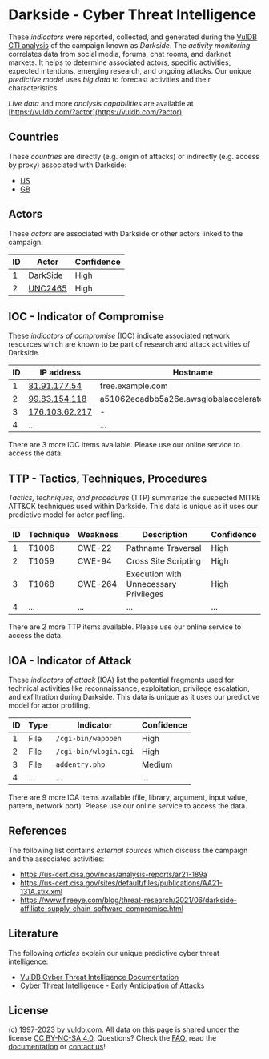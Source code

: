 # Darkside - Cyber Threat Intelligence

These _indicators_ were reported, collected, and generated during the [VulDB CTI analysis](https://vuldb.com/?kb.cti) of the campaign known as _Darkside_. The _activity monitoring_ correlates data from social media, forums, chat rooms, and darknet markets. It helps to determine associated actors, specific activities, expected intentions, emerging research, and ongoing attacks. Our unique _predictive model_ uses _big data_ to forecast activities and their characteristics.

_Live data_ and more _analysis capabilities_ are available at [https://vuldb.com/?actor](https://vuldb.com/?actor)

## Countries

These _countries_ are directly (e.g. origin of attacks) or indirectly (e.g. access by proxy) associated with Darkside:

* [US](https://vuldb.com/?country.us)
* [GB](https://vuldb.com/?country.gb)

## Actors

These _actors_ are associated with Darkside or other actors linked to the campaign.

ID | Actor | Confidence
-- | ----- | ----------
1 | [DarkSide](https://vuldb.com/?actor.darkside) | High
2 | [UNC2465](https://vuldb.com/?actor.unc2465) | High

## IOC - Indicator of Compromise

These _indicators of compromise_ (IOC) indicate associated network resources which are known to be part of research and attack activities of Darkside.

ID | IP address | Hostname | Actor | Confidence
-- | ---------- | -------- | ----- | ----------
1 | [81.91.177.54](https://vuldb.com/?ip.81.91.177.54) | free.example.com | [UNC2465](https://vuldb.com/?actor.unc2465) | High
2 | [99.83.154.118](https://vuldb.com/?ip.99.83.154.118) | a51062ecadbb5a26e.awsglobalaccelerator.com | [DarkSide](https://vuldb.com/?actor.darkside) | High
3 | [176.103.62.217](https://vuldb.com/?ip.176.103.62.217) | - | [DarkSide](https://vuldb.com/?actor.darkside) | High
4 | ... | ... | ... | ...

There are 3 more IOC items available. Please use our online service to access the data.

## TTP - Tactics, Techniques, Procedures

_Tactics, techniques, and procedures_ (TTP) summarize the suspected MITRE ATT&CK techniques used within Darkside. This data is unique as it uses our predictive model for actor profiling.

ID | Technique | Weakness | Description | Confidence
-- | --------- | -------- | ----------- | ----------
1 | T1006 | CWE-22 | Pathname Traversal | High
2 | T1059 | CWE-94 | Cross Site Scripting | High
3 | T1068 | CWE-264 | Execution with Unnecessary Privileges | High
4 | ... | ... | ... | ...

There are 2 more TTP items available. Please use our online service to access the data.

## IOA - Indicator of Attack

These _indicators of attack_ (IOA) list the potential fragments used for technical activities like reconnaissance, exploitation, privilege escalation, and exfiltration during Darkside. This data is unique as it uses our predictive model for actor profiling.

ID | Type | Indicator | Confidence
-- | ---- | --------- | ----------
1 | File | `/cgi-bin/wapopen` | High
2 | File | `/cgi-bin/wlogin.cgi` | High
3 | File | `addentry.php` | Medium
4 | ... | ... | ...

There are 9 more IOA items available (file, library, argument, input value, pattern, network port). Please use our online service to access the data.

## References

The following list contains _external sources_ which discuss the campaign and the associated activities:

* https://us-cert.cisa.gov/ncas/analysis-reports/ar21-189a
* https://us-cert.cisa.gov/sites/default/files/publications/AA21-131A.stix.xml
* https://www.fireeye.com/blog/threat-research/2021/06/darkside-affiliate-supply-chain-software-compromise.html

## Literature

The following _articles_ explain our unique predictive cyber threat intelligence:

* [VulDB Cyber Threat Intelligence Documentation](https://vuldb.com/?kb.cti)
* [Cyber Threat Intelligence - Early Anticipation of Attacks](https://www.scip.ch/en/?labs.20201022)

## License

(c) [1997-2023](https://vuldb.com/?kb.changelog) by [vuldb.com](https://vuldb.com/?kb.about). All data on this page is shared under the license [CC BY-NC-SA 4.0](https://creativecommons.org/licenses/by-nc-sa/4.0/). Questions? Check the [FAQ](https://vuldb.com/?kb.faq), read the [documentation](https://vuldb.com/?kb) or [contact us](https://vuldb.com/?contact)!
